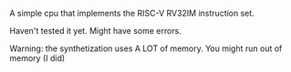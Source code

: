 A simple cpu that implements the RISC-V RV32IM instruction set.

Haven't tested it yet. Might have some errors.

Warning: the synthetization uses A LOT of memory. You might run out of memory (I did)
